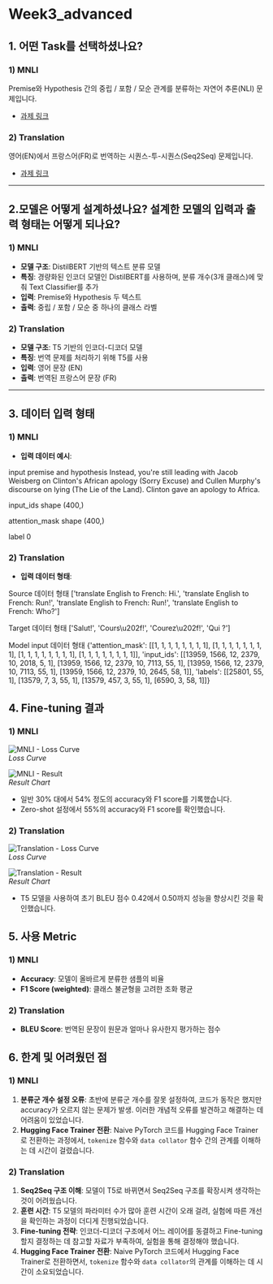 # Week3_advanced

## 1. 어떤 Task를 선택하셨나요?

### 1) MNLI
Premise와 Hypothesis 간의 중립 / 포함 / 모순 관계를 분류하는 자연어 추론(NLI) 문제입니다.  
- [과제 링크](https://github.com/Habonit/sparta_coding_ai/blob/main/week3_advanced_mlni.ipynb)

### 2) Translation
영어(EN)에서 프랑스어(FR)로 번역하는 시퀀스-투-시퀀스(Seq2Seq) 문제입니다.  
- [과제 링크](https://github.com/Habonit/sparta_coding_ai/blob/main/week3_advanced_translation.ipynb)

---

## 2.모델은 어떻게 설계하셨나요? 설계한 모델의 입력과 출력 형태는 어떻게 되나요?

### 1) MNLI
- **모델 구조**: DistilBERT 기반의 텍스트 분류 모델  
- **특징**: 경량화된 인코더 모델인 DistilBERT를 사용하며, 분류 개수(3개 클래스)에 맞춰 Text Classifier를 추가  
- **입력**: Premise와 Hypothesis 두 텍스트  
- **출력**: 중립 / 포함 / 모순 중 하나의 클래스 라벨  

### 2) Translation
- **모델 구조**: T5 기반의 인코더-디코더 모델  
- **특징**: 번역 문제를 처리하기 위해 T5를 사용  
- **입력**: 영어 문장 (EN)  
- **출력**: 번역된 프랑스어 문장 (FR)  

---

## 3. 데이터 입력 형태

### 1) MNLI
- **입력 데이터 예시**:

input premise and hypothesis
Instead, you're still leading with Jacob Weisberg on Clinton's African apology (Sorry Excuse) and Cullen Murphy's discourse on lying (The Lie of the Land).
Clinton gave an apology to Africa.

input_ids shape
(400,)

attention_mask shape
(400,)

label
0

### 2) Translation
- **입력 데이터 형태**:

Source 데이터 형태
['translate English to French: Hi.',
'translate English to French: Run!',
'translate English to French: Run!',
'translate English to French: Who?']

Target 데이터 형태
['Salut!', 'Cours\u202f!', 'Courez\u202f!', 'Qui ?']

Model input 데이터 형태
{'attention_mask': [[1, 1, 1, 1, 1, 1, 1, 1],
                    [1, 1, 1, 1, 1, 1, 1, 1],
                    [1, 1, 1, 1, 1, 1, 1, 1],
                    [1, 1, 1, 1, 1, 1, 1, 1]],
'input_ids': [[13959, 1566, 12, 2379, 10, 2018, 5, 1],
            [13959, 1566, 12, 2379, 10, 7113, 55, 1],
            [13959, 1566, 12, 2379, 10, 7113, 55, 1],
            [13959, 1566, 12, 2379, 10, 2645, 58, 1]],
'labels': [[25801, 55, 1],
            [13579, 7, 3, 55, 1],
            [13579, 457, 3, 55, 1],
            [6590, 3, 58, 1]]}

## 4. Fine-tuning 결과

### 1) MNLI
![MNLI - Loss Curve](https://github.com/user-attachments/assets/cc1a0c93-3a4c-46ce-a1bc-49f5d5e8bb54)  
*Loss Curve*  

![MNLI - Result](https://github.com/user-attachments/assets/6b2f869e-19f4-4638-aa27-29c07f22d387)  
*Result Chart*  

- 일반 30% 대에서 54% 정도의 accuracy와 F1 score를 기록했습니다.  
- Zero-shot 설정에서 55%의 accuracy와 F1 score를 확인했습니다.  

### 2) Translation
![Translation - Loss Curve](https://github.com/user-attachments/assets/32c8f8dc-e4a3-4628-b136-2cda1f31e8ea)  
*Loss Curve*  

![Translation - Result](https://github.com/user-attachments/assets/0cd54766-14b6-4c86-9cd8-d2d7ccc117da)  
*Result Chart*  

- T5 모델을 사용하여 초기 BLEU 점수 0.42에서 0.50까지 성능을 향상시킨 것을 확인했습니다.


## 5. 사용 Metric

### 1) MNLI
- **Accuracy**: 모델이 올바르게 분류한 샘플의 비율  
- **F1 Score (weighted)**: 클래스 불균형을 고려한 조화 평균  

### 2) Translation
- **BLEU Score**: 번역된 문장이 원문과 얼마나 유사한지 평가하는 점수 

## 6. 한계 및 어려웠던 점

### 1) MNLI
1. **분류군 개수 설정 오류**: 초반에 분류군 개수를 잘못 설정하여, 코드가 동작은 했지만 accuracy가 오르지 않는 문제가 발생. 이러한 개념적 오류를 발견하고 해결하는 데 어려움이 있었습니다.
2. **Hugging Face Trainer 전환**: Naive PyTorch 코드를 Hugging Face Trainer로 전환하는 과정에서, `tokenize` 함수와 `data collator` 함수 간의 관계를 이해하는 데 시간이 걸렸습니다.

### 2) Translation
1. **Seq2Seq 구조 이해**: 모델이 T5로 바뀌면서 Seq2Seq 구조를 확장시켜 생각하는 것이 어려웠습니다.
2. **훈련 시간**: T5 모델의 파라미터 수가 많아 훈련 시간이 오래 걸려, 실험에 따른 개선을 확인하는 과정이 더디게 진행되었습니다.
3. **Fine-tuning 전략**: 인코더-디코더 구조에서 어느 레이어를 동결하고 Fine-tuning할지 결정하는 데 참고할 자료가 부족하여, 실험을 통해 결정해야 했습니다.
4. **Hugging Face Trainer 전환**: Naive PyTorch 코드에서 Hugging Face Trainer로 전환하면서, `tokenize` 함수와 `data collator`의 관계를 이해하는 데 시간이 소요되었습니다.